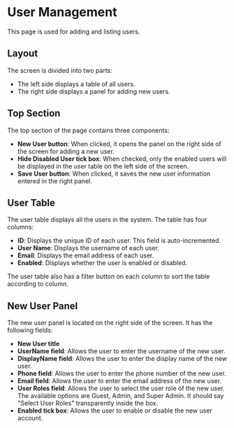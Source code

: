 # User Management

This page is used for adding and listing users.

## Layout

The screen is divided into two parts:

- The left side displays a table of all users.
- The right side displays a panel for adding new users.

## Top Section

The top section of the page contains three components:

- **New User button**: When clicked, it opens the panel on the right side of the screen for adding a new user.
- **Hide Disabled User tick box**: When checked, only the enabled users will be displayed in the user table on the left side of the screen.
- **Save User button**: When clicked, it saves the new user information entered in the right panel.

## User Table

The user table displays all the users in the system. The table has four columns:

- **ID**: Displays the unique ID of each user. This field is auto-incremented.
- **User Name**: Displays the username of each user.
- **Email**: Displays the email address of each user.
- **Enabled**: Displays whether the user is enabled or disabled.

The user table also has a filter button on each column to sort the table according to column.

## New User Panel

The new user panel is located on the right side of the screen. It has the following fields:

- **New User title**
- **UserName field**: Allows the user to enter the username of the new user.
- **DisplayName field**: Allows the user to enter the display name of the new user.
- **Phone field**: Allows the user to enter the phone number of the new user.
- **Email field**: Allows the user to enter the email address of the new user.
- **User Roles field**: Allows the user to select the user role of the new user. The available options are Guest, Admin, and Super Admin. It should say "Select User Roles" transparently inside the box.
- **Enabled tick box**: Allows the user to enable or disable the new user account.
